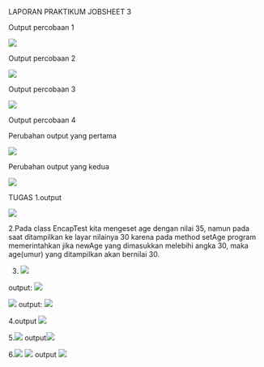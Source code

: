 LAPORAN PRAKTIKUM JOBSHEET 3

Output percobaan 1

<img src="percobaan1.md">

Output percobaan 2

<img src="percobaan2.md">

Output percobaan 3

<img src="percobaan3.md">

Output percobaan 4

Perubahan output yang pertama

<img src="percobaan4.md">

Perubahan output yang kedua

<img src="percobaan4.1.md">


TUGAS
1.output

<img src="tugas1.md">

2.Pada class EncapTest kita mengeset age dengan nilai 35, namun pada saat ditampilkan ke layar nilainya 30 karena pada method setAge program memerintahkan jika newAge yang dimasukkan melebihi angka 30, maka age(umur) yang ditampilkan akan bernilai 30.

3. <img src="tugas3.md">
output:
<img src="jk sesuai.md">

<img src="jika tidak sesuai.md">
output:
<img src="jk tidak sesuai.md">

4.output
<img src="tugas4.md">

5.<img src="code5.md">
output<img src="tugas5.md">

6.<img src="code6.md">
<img src="code6.1.md">
output <img src="tugas6.md">

